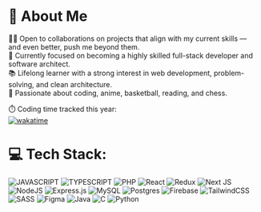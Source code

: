 # 💫 About Me

👨‍💻 Open to collaborations on projects that align with my current skills — and even better, push me beyond them.  
🚀 Currently focused on becoming a highly skilled full-stack developer and software architect.  
📚 Lifelong learner with a strong interest in web development, problem-solving, and clean architecture.  
🎯 Passionate about coding, anime, basketball, reading, and chess.

⏱️ Coding time tracked this year:   
[![wakatime](https://wakatime.com/badge/user/727ca9f6-b923-49a9-8031-231fc87a0832.svg)](https://wakatime.com/@727ca9f6-b923-49a9-8031-231fc87a0832)


# 💻 Tech Stack:
![JAVASCRIPT](https://img.shields.io/badge/_-JS-F1E05A.svg?style=for-the-badge) ![TYPESCRIPT](https://img.shields.io/badge/_-TS-2B7489.svg?style=for-the-badge) ![PHP](https://img.shields.io/badge/php-%23777BB4.svg?style=for-the-badge&logo=php&logoColor=white) ![React](https://img.shields.io/badge/react-%2320232a.svg?style=for-the-badge&logo=react&logoColor=%2361DAFB) ![Redux](https://img.shields.io/badge/redux-%23593d88.svg?style=for-the-badge&logo=redux&logoColor=white) ![Next JS](https://img.shields.io/badge/Next-black?style=for-the-badge&logo=next.js&logoColor=white) ![NodeJS](https://img.shields.io/badge/node.js-6DA55F?style=for-the-badge&logo=node.js&logoColor=white) ![Express.js](https://img.shields.io/badge/express.js-%23404d59.svg?style=for-the-badge&logo=express&logoColor=%2361DAFB) ![MySQL](https://img.shields.io/badge/mysql-4479A1.svg?style=for-the-badge&logo=mysql&logoColor=white) ![Postgres](https://img.shields.io/badge/postgres-%23316192.svg?style=for-the-badge&logo=postgresql&logoColor=white) ![Firebase](https://img.shields.io/badge/firebase-a08021?style=for-the-badge&logo=firebase&logoColor=ffcd34) ![TailwindCSS](https://img.shields.io/badge/tailwindcss-%2338B2AC.svg?style=for-the-badge&logo=tailwind-css&logoColor=white) ![SASS](https://img.shields.io/badge/SASS-hotpink.svg?style=for-the-badge&logo=SASS&logoColor=white) ![Figma](https://img.shields.io/badge/figma-%23F24E1E.svg?style=for-the-badge&logo=figma&logoColor=white) ![Java](https://img.shields.io/badge/java-%23ED8B00.svg?style=for-the-badge&logo=openjdk&logoColor=white) ![C](https://img.shields.io/badge/c-%2300599C.svg?style=for-the-badge&logo=c&logoColor=white) ![Python](https://img.shields.io/badge/python-3670A0?style=for-the-badge&logo=python&logoColor=ffdd54) 

<!-- Proudly created with GPRM ( https://gprm.itsvg.in ) -->
